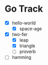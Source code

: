 # Go Track

- [x] hello-world
  - [x] space-age
- [x] two-fer
  - [x] leap
  - [x] triangle
  - [ ] proverb
- [ ] hamming